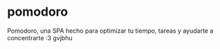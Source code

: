 # pomodoro
Pomodoro, una SPA hecho para optimizar tu tiempo, tareas y ayudarte a concentrarte :3
gvjbhu
